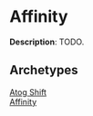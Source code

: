 <!-- This page is automatically generated by Myr: do not update it manually. Changes directly applied here will be lost. -->
# Affinity

**Description**: TODO.

## **Archetypes**

[Atog Shift](../archetypes/Atog%20Shift.html)  
[Affinity](../archetypes/Affinity.html)  


